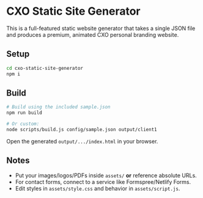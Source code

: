 # CXO Static Site Generator

This is a full-featured static website generator that takes a single JSON file and produces a premium, animated CXO personal branding website.

## Setup
```bash
cd cxo-static-site-generator
npm i
```

## Build
```bash
# Build using the included sample.json
npm run build

# Or custom:
node scripts/build.js config/sample.json output/client1
```

Open the generated `output/.../index.html` in your browser.

## Notes
- Put your images/logos/PDFs inside `assets/` **or** reference absolute URLs.
- For contact forms, connect to a service like Formspree/Netlify Forms.
- Edit styles in `assets/style.css` and behavior in `assets/script.js`.
